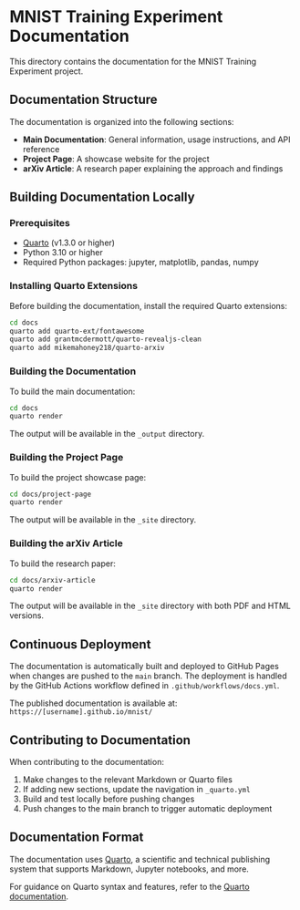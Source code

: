 # MNIST Training Experiment Documentation

This directory contains the documentation for the MNIST Training Experiment project.

## Documentation Structure

The documentation is organized into the following sections:

- **Main Documentation**: General information, usage instructions, and API reference
- **Project Page**: A showcase website for the project
- **arXiv Article**: A research paper explaining the approach and findings

## Building Documentation Locally

### Prerequisites

- [Quarto](https://quarto.org/docs/get-started/) (v1.3.0 or higher)
- Python 3.10 or higher
- Required Python packages: jupyter, matplotlib, pandas, numpy

### Installing Quarto Extensions

Before building the documentation, install the required Quarto extensions:

```bash
cd docs
quarto add quarto-ext/fontawesome
quarto add grantmcdermott/quarto-revealjs-clean
quarto add mikemahoney218/quarto-arxiv
```

### Building the Documentation

To build the main documentation:

```bash
cd docs
quarto render
```

The output will be available in the `_output` directory.

### Building the Project Page

To build the project showcase page:

```bash
cd docs/project-page
quarto render
```

The output will be available in the `_site` directory.

### Building the arXiv Article

To build the research paper:

```bash
cd docs/arxiv-article
quarto render
```

The output will be available in the `_site` directory with both PDF and HTML versions.

## Continuous Deployment

The documentation is automatically built and deployed to GitHub Pages when changes are pushed to the `main` branch. The deployment is handled by the GitHub Actions workflow defined in `.github/workflows/docs.yml`.

The published documentation is available at: `https://[username].github.io/mnist/`

## Contributing to Documentation

When contributing to the documentation:

1. Make changes to the relevant Markdown or Quarto files
2. If adding new sections, update the navigation in `_quarto.yml`
3. Build and test locally before pushing changes
4. Push changes to the main branch to trigger automatic deployment

## Documentation Format

The documentation uses [Quarto](https://quarto.org/), a scientific and technical publishing system that supports Markdown, Jupyter notebooks, and more.

For guidance on Quarto syntax and features, refer to the [Quarto documentation](https://quarto.org/docs/guide/). 